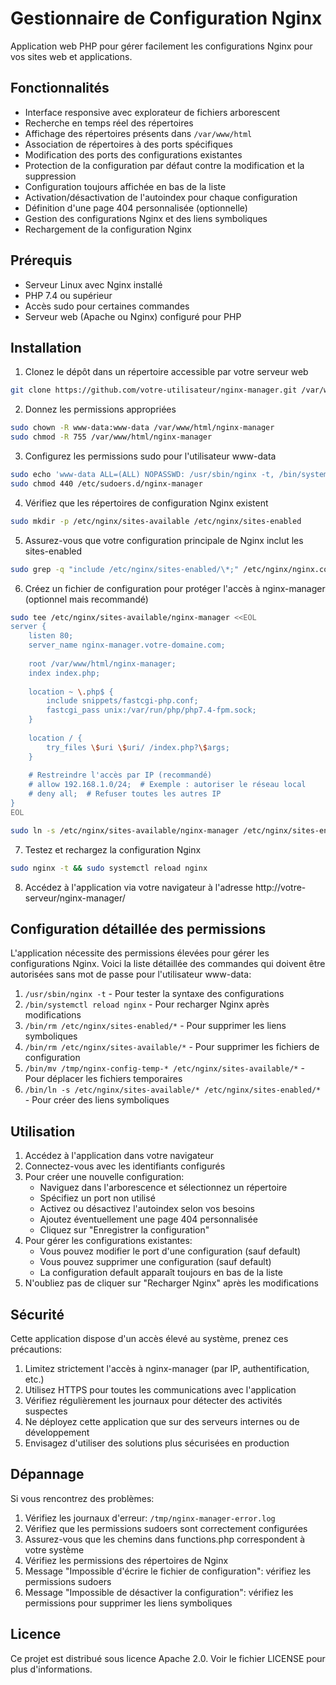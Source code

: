 # Gestionnaire de Configuration Nginx

Application web PHP pour gérer facilement les configurations Nginx pour vos sites web et applications.

## Fonctionnalités

- Interface responsive avec explorateur de fichiers arborescent
- Recherche en temps réel des répertoires
- Affichage des répertoires présents dans `/var/www/html`
- Association de répertoires à des ports spécifiques
- Modification des ports des configurations existantes
- Protection de la configuration par défaut contre la modification et la suppression
- Configuration toujours affichée en bas de la liste
- Activation/désactivation de l'autoindex pour chaque configuration
- Définition d'une page 404 personnalisée (optionnelle)
- Gestion des configurations Nginx et des liens symboliques
- Rechargement de la configuration Nginx

## Prérequis

- Serveur Linux avec Nginx installé
- PHP 7.4 ou supérieur
- Accès sudo pour certaines commandes
- Serveur web (Apache ou Nginx) configuré pour PHP

## Installation

1. Clonez le dépôt dans un répertoire accessible par votre serveur web
```bash
git clone https://github.com/votre-utilisateur/nginx-manager.git /var/www/html/nginx-manager
```

2. Donnez les permissions appropriées
```bash
sudo chown -R www-data:www-data /var/www/html/nginx-manager
sudo chmod -R 755 /var/www/html/nginx-manager
```

3. Configurez les permissions sudo pour l'utilisateur www-data
```bash
sudo echo 'www-data ALL=(ALL) NOPASSWD: /usr/sbin/nginx -t, /bin/systemctl reload nginx, /bin/rm /etc/nginx/sites-enabled/*, /bin/rm /etc/nginx/sites-available/*, /bin/mv /tmp/nginx-config-temp-* /etc/nginx/sites-available/*, /bin/ln -s /etc/nginx/sites-available/* /etc/nginx/sites-enabled/*' | sudo tee /etc/sudoers.d/nginx-manager
sudo chmod 440 /etc/sudoers.d/nginx-manager
```

4. Vérifiez que les répertoires de configuration Nginx existent
```bash
sudo mkdir -p /etc/nginx/sites-available /etc/nginx/sites-enabled
```

5. Assurez-vous que votre configuration principale de Nginx inclut les sites-enabled
```bash
sudo grep -q "include /etc/nginx/sites-enabled/\*;" /etc/nginx/nginx.conf || echo "include /etc/nginx/sites-enabled/*;" | sudo tee -a /etc/nginx/nginx.conf
```

6. Créez un fichier de configuration pour protéger l'accès à nginx-manager (optionnel mais recommandé)
```bash
sudo tee /etc/nginx/sites-available/nginx-manager <<EOL
server {
    listen 80;
    server_name nginx-manager.votre-domaine.com;
    
    root /var/www/html/nginx-manager;
    index index.php;
    
    location ~ \.php$ {
        include snippets/fastcgi-php.conf;
        fastcgi_pass unix:/var/run/php/php7.4-fpm.sock;
    }
    
    location / {
        try_files \$uri \$uri/ /index.php?\$args;
    }
    
    # Restreindre l'accès par IP (recommandé)
    # allow 192.168.1.0/24;  # Exemple : autoriser le réseau local
    # deny all;  # Refuser toutes les autres IP
}
EOL

sudo ln -s /etc/nginx/sites-available/nginx-manager /etc/nginx/sites-enabled/
```

7. Testez et rechargez la configuration Nginx
```bash
sudo nginx -t && sudo systemctl reload nginx
```

8. Accédez à l'application via votre navigateur à l'adresse http://votre-serveur/nginx-manager/

## Configuration détaillée des permissions

L'application nécessite des permissions élevées pour gérer les configurations Nginx. Voici la liste détaillée des commandes qui doivent être autorisées sans mot de passe pour l'utilisateur www-data:

1. `/usr/sbin/nginx -t` - Pour tester la syntaxe des configurations
2. `/bin/systemctl reload nginx` - Pour recharger Nginx après modifications
3. `/bin/rm /etc/nginx/sites-enabled/*` - Pour supprimer les liens symboliques
4. `/bin/rm /etc/nginx/sites-available/*` - Pour supprimer les fichiers de configuration
5. `/bin/mv /tmp/nginx-config-temp-* /etc/nginx/sites-available/*` - Pour déplacer les fichiers temporaires
6. `/bin/ln -s /etc/nginx/sites-available/* /etc/nginx/sites-enabled/*` - Pour créer des liens symboliques

## Utilisation

1. Accédez à l'application dans votre navigateur
2. Connectez-vous avec les identifiants configurés
3. Pour créer une nouvelle configuration:
   - Naviguez dans l'arborescence et sélectionnez un répertoire 
   - Spécifiez un port non utilisé
   - Activez ou désactivez l'autoindex selon vos besoins
   - Ajoutez éventuellement une page 404 personnalisée
   - Cliquez sur "Enregistrer la configuration"
4. Pour gérer les configurations existantes:
   - Vous pouvez modifier le port d'une configuration (sauf default)
   - Vous pouvez supprimer une configuration (sauf default)
   - La configuration default apparaît toujours en bas de la liste
5. N'oubliez pas de cliquer sur "Recharger Nginx" après les modifications

## Sécurité

Cette application dispose d'un accès élevé au système, prenez ces précautions:

1. Limitez strictement l'accès à nginx-manager (par IP, authentification, etc.)
2. Utilisez HTTPS pour toutes les communications avec l'application
3. Vérifiez régulièrement les journaux pour détecter des activités suspectes
4. Ne déployez cette application que sur des serveurs internes ou de développement
5. Envisagez d'utiliser des solutions plus sécurisées en production

## Dépannage

Si vous rencontrez des problèmes:

1. Vérifiez les journaux d'erreur: `/tmp/nginx-manager-error.log`
2. Vérifiez que les permissions sudoers sont correctement configurées
3. Assurez-vous que les chemins dans functions.php correspondent à votre système
4. Vérifiez les permissions des répertoires de Nginx
5. Message "Impossible d'écrire le fichier de configuration": vérifiez les permissions sudoers
6. Message "Impossible de désactiver la configuration": vérifiez les permissions pour supprimer les liens symboliques

## Licence

Ce projet est distribué sous licence Apache 2.0. Voir le fichier LICENSE pour plus d'informations. 
